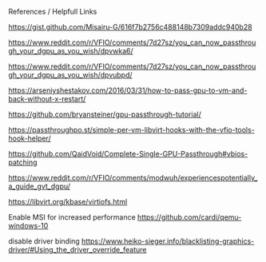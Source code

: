 References / Helpfull Links


https://gist.github.com/Misairu-G/616f7b2756c488148b7309addc940b28

https://www.reddit.com/r/VFIO/comments/7d27sz/you_can_now_passthrough_your_dgpu_as_you_wish/dpvwka6/

https://www.reddit.com/r/VFIO/comments/7d27sz/you_can_now_passthrough_your_dgpu_as_you_wish/dpvubpd/

https://arseniyshestakov.com/2016/03/31/how-to-pass-gpu-to-vm-and-back-without-x-restart/

https://github.com/bryansteiner/gpu-passthrough-tutorial/

https://passthroughpo.st/simple-per-vm-libvirt-hooks-with-the-vfio-tools-hook-helper/

https://github.com/QaidVoid/Complete-Single-GPU-Passthrough#vbios-patching

https://www.reddit.com/r/VFIO/comments/modwuh/experiencespotentially_a_guide_gvt_dgpu/

https://libvirt.org/kbase/virtiofs.html

Enable MSI for increased performance
https://github.com/cardi/qemu-windows-10

disable driver binding https://www.heiko-sieger.info/blacklisting-graphics-driver/#Using_the_driver_override_feature
